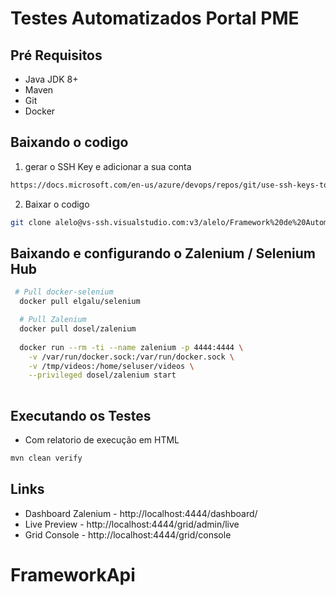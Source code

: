 # Testes Automatizados Portal PME


## Pré Requisitos

 - Java JDK 8+
 - Maven
 - Git
 - Docker
 

## Baixando o codigo

1. gerar o SSH Key e adicionar a sua conta

```bash
https://docs.microsoft.com/en-us/azure/devops/repos/git/use-ssh-keys-to-authenticate?view=azure-devops
```

2. Baixar o codigo

```bash
git clone alelo@vs-ssh.visualstudio.com:v3/alelo/Framework%20de%20Automa%C3%A7%C3%A3o/PortalPME
```

## Baixando e configurando o Zalenium / Selenium Hub
```bash
 # Pull docker-selenium
  docker pull elgalu/selenium

  # Pull Zalenium
  docker pull dosel/zalenium
        
  docker run --rm -ti --name zalenium -p 4444:4444 \
    -v /var/run/docker.sock:/var/run/docker.sock \
    -v /tmp/videos:/home/seluser/videos \
    --privileged dosel/zalenium start
    
 ```

## Executando os Testes

- Com relatorio de execução em HTML

```bash
mvn clean verify
```
## Links

- Dashboard Zalenium - http://localhost:4444/dashboard/
- Live Preview - http://localhost:4444/grid/admin/live
- Grid Console - http://localhost:4444/grid/console


# FrameworkApi
